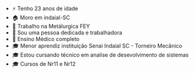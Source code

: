 
- ⚡ Tenho 23 anos de idade
- 🏠 Moro em indaial-SC
- ‍💼 Trabalho na Metálurgica FEY
- 💬 Sou uma pessoa dedicada e trabalhadora
- 🏫 Ensino Médico completo
- 🎓 Menor aprendiz instituição Senai Indaial SC - Torneiro Mecânico
- 🎓 Estou cursando técnico em analise de desevolvimento de sistemas 
- 🎓 Cursos de Nr11 e Nr12

